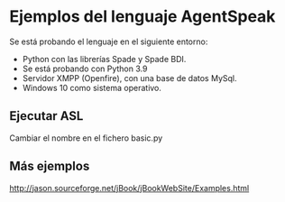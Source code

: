 # Ejemplos del lenguaje AgentSpeak

Se está probando el lenguaje en el siguiente entorno:
- Python con las librerías Spade y Spade BDI.
- Se está probando con Python 3.9
- Servidor XMPP (Openfire), con una base de datos MySql.
- Windows 10 como sistema operativo.

## Ejecutar ASL
Cambiar el nombre en el fichero basic.py

## Más ejemplos
http://jason.sourceforge.net/jBook/jBookWebSite/Examples.html